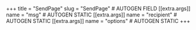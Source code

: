 +++
title = "SendPage"
slug = "SendPage" # AUTOGEN FIELD
[[extra.args]]
name = "msg" # AUTOGEN STATIC
[[extra.args]]
name = "recipient" # AUTOGEN STATIC
[[extra.args]]
name = "options" # AUTOGEN STATIC
+++